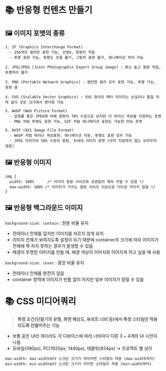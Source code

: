 # 📚 반응형 컨텐츠 만들기

## 🖼 이미지 포맷의 종류

```
1. IF (Graphics Interchange Format) 
  - 256색의 컬러만 표현 가능, 선명X, 용량이 적음
  - 투명 표현 가능, 투명도 조절 불가, 그림자 표현 불가, 애니메이션 처리 가능

2. JPG/JPEG (Joint Photographic Expert Group image) : 화소 높고 용량 적음, 투명처리 불가

3. PNG (Portable Network Graphics) : 왠만한 컬러 모두 표현 가능, 투명 가능, 용량 큼

4. SVG (Scalable Vector Graphics) : SVG 형식의 벡터 이미지는 손실이나 품질 저하 없이 모든 크기에서 렌더링 가능

5. WebP (Web Picture Format) 
  - 압축률 좋은 JPEG에 비해 용량이 70% 수준으로 낮지만 더 뛰어난 색상을 지원하는 포맷
  - PNG 처럼 투명도 표현 가능, GIF 처럼 애니메이션 표현도 가능한 만능 포맷

6. AVIF (AV1 Image File Format) 
  - WebP 처럼 뛰어난 색상표현, 애니메이션 지원, 투명도 표현 모두 가능
  - JPEG 이미지의 50% 수준의 용량, 차세대 이미지 포맷 (아직 지원하지 않는 브라우저 많음)
```


## 🖼 반응형 이미지

```
img {
  width: 100%      /* 이미지 원본 사이즈와 상관없이 계속 커질 수 있음 */
  max-width: 100% /* 이미지가 가지는 원본 사이즈 이상으로 더이상 커지지 않음 */
}
```

## 🖼 반응형 백그라운드 이미지

```background-size: contain``` : 원본 비율 유지 
- 컨테이너 전체를 덮지만 이미지를 자르지 않게 유지
- 이미지 전체가 보여지도록 설정이 되기 때문에 container의 크기에 따라 이미지가 전체에 꽉 차지 못하는 경우가 발생할 수 있음
- 배경이 투명한 이미지를 만들 때, 배경 색상이 이미지와 이어지게 하고 싶을 때 사용

```background-size: cover```   : 중앙 비율 유지
- 컨테이너 전체를 완전히 덮음
- container 영역에 이미지가 빈틈 없이 차지만 일부 이미지가 잘릴 수 있음



# 📚 CSS 미디어쿼리 

> **특정 조건(단말기의 유형, 화면 해상도, 뷰포트 너비 등)에서 특정 스타일만 적용되도록 만들어주는 기능**

- 보통 같은 UI라 하더라도 각 디바이스에 따라 너비마다 다른 3 ~ 4개의 UI 시안이 나옴
- 모바일(390px), PC(1920px, 1440px), 태블릿(834px) → 프로젝트 별 상이

````
max-width: max-width보다 스크린 크기가 작아지면 스타일이 적용 (max-width까지)
min-width: min-width보다 스크린 크기가 커지면 스타일이 적용 (min-width부터)
````

